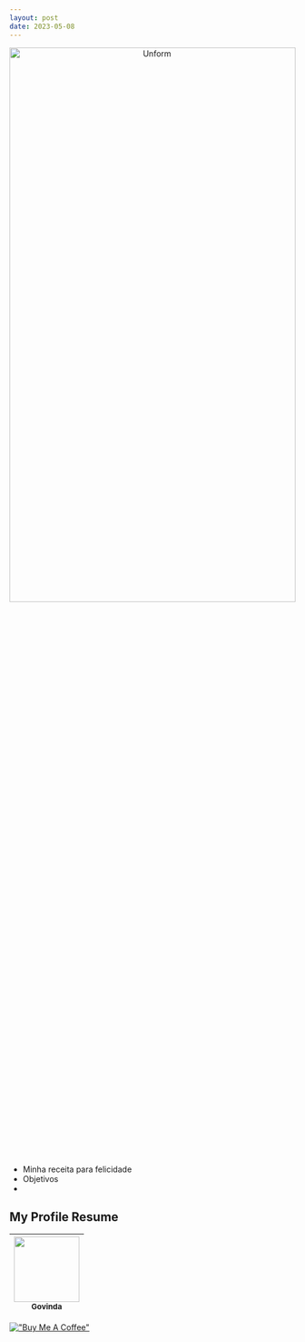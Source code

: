 ```yaml
---
layout: post
date: 2023-05-08
---
```


<p align="center">
<img src="https://i.giphy.com/media/QnU6mOrBbElaIQz4Fe/giphy.webp" height="50%" width="100%" alt="Unform" />
</p>

* Minha receita para felicidade
* Objetivos
* 



## My Profile Resume

| [<img src="https://avatars.githubusercontent.com/u/498332?s=400&u=9b7a8aa8743ec4dd3c84d8c382aa31fb1b6c8abf&v=4" width=115><br><sub>Govinda</sub>](https://github.com/govinda777) |
| :---: |

[!["Buy Me A Coffee"](https://user-images.githubusercontent.com/1376749/120938564-50c59780-c6e1-11eb-814f-22a0399623c5.png)](https://www.buymeacoffee.com/govinda777)


